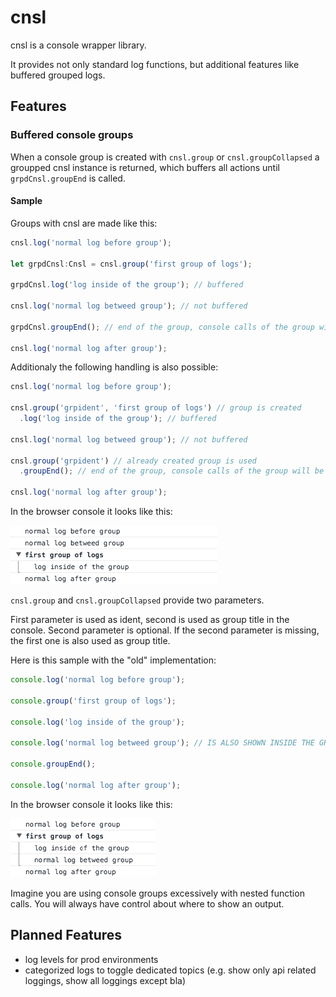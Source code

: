 # cnsl
cnsl is a console wrapper library.

It provides not only standard log functions, but additional features like buffered grouped logs.

## Features

### Buffered console groups

When a console group is created with `cnsl.group` or `cnsl.groupCollapsed` a groupped cnsl instance is returned, which buffers all actions until `grpdCnsl.groupEnd` is called.

#### Sample

Groups with cnsl are made like this:

```javascript
cnsl.log('normal log before group');

let grpdCnsl:Cnsl = cnsl.group('first group of logs');

grpdCnsl.log('log inside of the group'); // buffered

cnsl.log('normal log betweed group'); // not buffered

grpdCnsl.groupEnd(); // end of the group, console calls of the group will be processed

cnsl.log('normal log after group');
```

Additionaly the following handling is also possible:

```javascript
cnsl.log('normal log before group');

cnsl.group('grpident', 'first group of logs') // group is created
  .log('log inside of the group'); // buffered

cnsl.log('normal log betweed group'); // not buffered

cnsl.group('grpident') // already created group is used
  .groupEnd(); // end of the group, console calls of the group will be processed

cnsl.log('normal log after group');
```

In the browser console it looks like this:

![console-output-sample-with-cnsl](docs/console-output-sample-with-cnsl.png)

`cnsl.group` and `cnsl.groupCollapsed` provide two parameters.

First parameter is used as ident, second is used as group title in the console.
Second parameter is optional. If the second parameter is missing, the first one is also used as group title.

Here is this sample with the "old" implementation:

```javascript
console.log('normal log before group');

console.group('first group of logs');

console.log('log inside of the group');

console.log('normal log betweed group'); // IS ALSO SHOWN INSIDE THE GROUP !!!

console.groupEnd();

console.log('normal log after group');
```

In the browser console it looks like this:

![console-output-sample-without-cnsl](docs/console-output-sample-without-cnsl.png)

Imagine you are using console groups excessively with nested function calls. You will always have control about where to show an output.

## Planned Features

* log levels for prod environments
* categorized logs to toggle dedicated topics (e.g. show only api related loggings, show all loggings except bla)